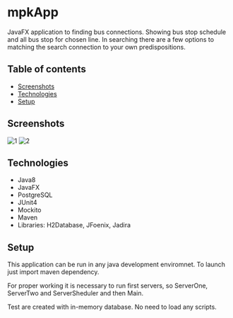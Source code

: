 # mpkApp
JavaFX application to finding bus connections.
Showing bus stop schedule and all bus stop for chosen line.
In searching there are a few options to matching the search connection to your own predispositions.

## Table of contents
* [Screenshots](#screenshots)
* [Technologies](#technologies)
* [Setup](#setup)

## Screenshots
![1](https://user-images.githubusercontent.com/37905506/49474983-54c58580-f816-11e8-8706-edeb0e8aee07.PNG)
![2](https://user-images.githubusercontent.com/37905506/49474995-5c852a00-f816-11e8-83af-f735a46cac4d.PNG)
## Technologies
- Java8
- JavaFX
- PostgreSQL
- JUnit4
- Mockito
- Maven
- Libraries: H2Database, JFoenix, Jadira

## Setup
This application can be run in any java development enviromnet.
To launch just import maven dependency.

For proper working it is necessary to run first servers, so ServerOne, ServerTwo and ServerSheduler and then Main.

Test are created with in-memory database.
No need to load any scripts.
